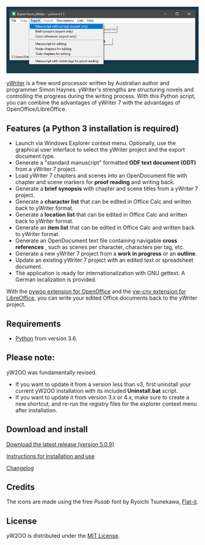 ![screenshot](Screenshots/yw2oo_cm.png)


[yWriter](http://spacejock.com/yWriter7.html) is a free word processor written by Australian author and programmer Simon Haynes. yWriter's strengths are structuring novels and controlling the progress during the writing process. With this Python script, you can combine the advantages of yWriter 7 with the advantages of OpenOffice/LibreOffice.


## Features (a Python 3 installation is required)

- Launch via Windows Explorer context menu. Optionally, use the graphical user interface to select the yWriter project and the export    document type. 
- Generate a "standard manuscript" formatted **ODF text document (ODT)** from a yWriter 7 project.
- Load yWriter 7 chapters and scenes into an OpenDocument file with chapter and scene markers for **proof reading** and writing back.
- Generate a **brief synopsis** with chapter and scene titles from a yWriter 7 project.
- Generate a **character list** that can be edited in Office Calc and written back to yWriter format.
- Generate a **location list** that can be edited in Office Calc and written back to yWriter format.
- Generate an **item list** that can be edited in Office Calc and written back to yWriter format.
- Generate an OpenDocument text file containing navigable **cross references** , such as scenes per character, characters per tag, etc.
- Generate a new yWriter 7 project from a **work in progress** or an **outline**.
- Update an existing yWriter 7 project with an edited text or spreadsheet document.
- The application is ready for internationalization with GNU gettext. A German localization is provided. 

With the [pywoo extension for OpenOffice](https://peter88213.github.io/pywoo) and the [yw-cnv extension for LibreOffice](https://peter88213.github.io/yw-cnv), you can write your edited Office documents back to the yWriter project.

    
## Requirements

- [Python](https://www.python.org/) from version 3.6.

## Please note: 

yW2OO was fundamentally revised. 

- If you want to update it from a version less than v3, 
first uninstall your current yW2OO installation with its included **Uninstall.bat** script.
- If you want to update it from version 3.x or 4.x, make sure to create a new shortcut, and re-run the registry files for the explorer context menu after installation.

## Download and install

[Download the latest release (version 5.0.9)](https://raw.githubusercontent.com/peter88213/yW2OO/main/dist/yW2OO_v5.0.9.zip)

[Instructions for installation and use](usage)

[Changelog](changelog)

## Credits

The icons are made using the free *Pusab* font by Ryoichi Tsunekawa, [Flat-it](http://flat-it.com/).

## License

yW2OO is distributed under the [MIT License](http://www.opensource.org/licenses/mit-license.php).


 




